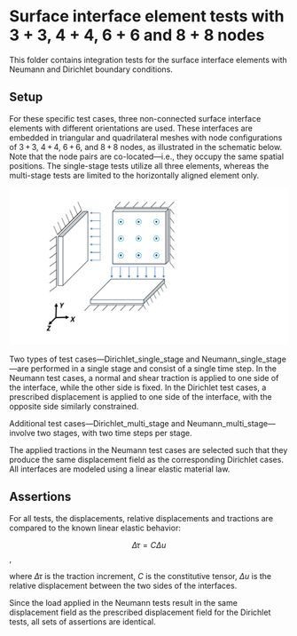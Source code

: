# Surface interface element tests with 3 + 3, 4 + 4, 6 + 6 and 8 + 8 nodes

This folder contains integration tests for the surface interface elements with Neumann and Dirichlet boundary conditions. 

## Setup
For these specific test cases, three non-connected surface interface elements with different orientations are used. These interfaces are embedded in triangular and quadrilateral meshes with node configurations of 3 + 3, 4 + 4, 6 + 6, and 8 + 8 nodes, as illustrated in the schematic below. Note that the node pairs are co-located—i.e., they occupy the same spatial positions. The single-stage tests utilize all three elements, whereas the multi-stage tests are limited to the horizontally aligned element only.

![Schematic](Schematic.svg)

Two types of test cases—Dirichlet_single_stage and Neumann_single_stage—are performed in a single stage and consist of a single time step. In the Neumann test cases, a normal and shear traction is applied to one side of the interface, while the other side is fixed. In the Dirichlet test cases, a prescribed displacement is applied to one side of the interface, with the opposite side similarly constrained.

Additional test cases—Dirichlet_multi_stage and Neumann_multi_stage—involve two stages, with two time steps per stage.

The applied tractions in the Neumann test cases are selected such that they produce the same displacement field as the corresponding Dirichlet cases. All interfaces are modeled using a linear elastic material law.

## Assertions
For all tests, the displacements, relative displacements and tractions are compared to the known linear elastic behavior:

$$\Delta \tau = C \Delta u$$,

where $\Delta \tau$ is the traction increment, $C$ is the constitutive tensor, $\Delta u$ is the relative displacement between the two sides of the interfaces.

Since the load applied in the Neumann tests result in the same displacement field as the prescribed displacement field for the Dirichlet tests, all sets of assertions are identical.
